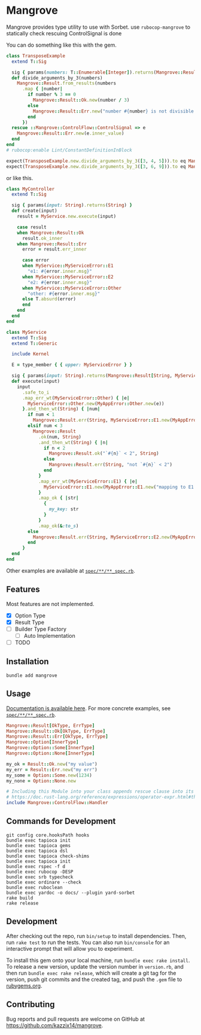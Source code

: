 # Mangrove
Mangrove provides type utility to use with Sorbet.
use `rubocop-mangrove` to statically check rescuing ControlSignal is done

You can do something like this with the gem.
```ruby
class TransposeExample
  extend T::Sig

  sig { params(numbers: T::Enumerable[Integer]).returns(Mangrove::Result[T::Array[Integer], String]) }
  def divide_arguments_by_3(numbers)
    Mangrove::Result.from_results(numbers
      .map { |number|
        if number % 3 == 0
          Mangrove::Result::Ok.new(number / 3)
        else
          Mangrove::Result::Err.new("number #{number} is not divisible by 3")
        end
      })
  rescue ::Mangrove::ControlFlow::ControlSignal => e
    Mangrove::Result::Err.new(e.inner_value)
  end
end
# rubocop:enable Lint/ConstantDefinitionInBlock

expect(TransposeExample.new.divide_arguments_by_3([3, 4, 5])).to eq Mangrove::Result::Err.new(["number 4 is not divisible by 3", "number 5 is not divisible by 3"])
expect(TransposeExample.new.divide_arguments_by_3([3, 6, 9])).to eq Mangrove::Result::Ok.new([1, 2, 3])

```

or like this.
```ruby
class MyController
  extend T::Sig

  sig { params(input: String).returns(String) }
  def create(input)
    result = MyService.new.execute(input)

    case result
    when Mangrove::Result::Ok
      result.ok_inner
    when Mangrove::Result::Err
      error = result.err_inner

      case error
      when MyService::MyServiceError::E1
        "e1: #{error.inner.msg}"
      when MyService::MyServiceError::E2
        "e2: #{error.inner.msg}"
      when MyService::MyServiceError::Other
        "other: #{error.inner.msg}"
      else T.absurd(error)
      end
    end
  end
end

class MyService
  extend T::Sig
  extend T::Generic

  include Kernel

  E = type_member { { upper: MyServiceError } }

  sig { params(input: String).returns(Mangrove::Result[String, MyServiceError]) }
  def execute(input)
    input
      .safe_to_i
      .map_err_wt(MyServiceError::Other) { |e|
        MyServiceError::Other.new(MyAppError::Other.new(e))
      }.and_then_wt(String) { |num|
        if num < 1
          Mangrove::Result.err(String, MyServiceError::E1.new(MyAppError::E1.new("num < 1")))
        elsif num < 3
          Mangrove::Result
            .ok(num, String)
            .and_then_wt(String) { |n|
              if n < 2
                Mangrove::Result.ok("`#{n}` < 2", String)
              else
                Mangrove::Result.err(String, "not `#{n}` < 2")
              end
            }
            .map_err_wt(MyServiceError::E1) { |e|
              MyServiceError::E1.new(MyAppError::E1.new("mapping to E1 #{e}"))
            }
            .map_ok { |str|
              {
                my_key: str
              }
            }
            .map_ok(&:to_s)
        else
          Mangrove::Result.err(String, MyServiceError::E2.new(MyAppError::E2.new))
        end
      }
  end
end
```

Other examples are available at [`spec/**/**_spec.rb`](https://github.com/kazzix14/mangrove/tree/main/spec).

## Features
Most features are not implemented.

- [x] Option Type
- [x] Result Type
- [ ] Builder Type Factory
  - [ ] Auto Implementation
- [ ] TODO

## Installation

```
bundle add mangrove
```

## Usage

[Documentation is available here](https://kazzix14.github.io/mangrove/).
For more concrete examples, see [`spec/**/**_spec.rb`](https://github.com/kazzix14/mangrove/tree/main/spec).

```ruby
Mangrove::Result[OkType, ErrType]
Mangrove::Result::Ok[OkType, ErrType]
Mangrove::Result::Err[OkType, ErrType]
Mangrove::Option[InnerType]
Mangrove::Option::Some[InnerType]
Mangrove::Option::None[InnerType]

my_ok = Result::Ok.new("my value")
my_err = Result::Err.new("my err")
my_some = Option::Some.new(1234)
my_none = Option::None.new

# Including this Module into your class appends rescue clause into its methods. Results to `Option#unwrap!` and `Result#unwrap!` propagates to calling method like Ruet's `?` operator.
# https://doc.rust-lang.org/reference/expressions/operator-expr.html#the-question-mark-operator
include Mangrove::ControlFlow::Handler
```

## Commands for Development
```
git config core.hooksPath hooks
bundle exec tapioca init
bundle exec tapioca gems
bundle exec tapioca dsl
bundle exec tapioca check-shims
bundle exec tapioca init
bundle exec rspec -f d
bundle exec rubocop -DESP
bundle exec srb typecheck
bundle exec ordinare --check
bundle exec ruboclean
bundle exec yardoc -o docs/ --plugin yard-sorbet
rake build
rake release
```

## Development

After checking out the repo, run `bin/setup` to install dependencies. Then, run `rake test` to run the tests. You can also run `bin/console` for an interactive prompt that will allow you to experiment.

To install this gem onto your local machine, run `bundle exec rake install`. To release a new version, update the version number in `version.rb`, and then run `bundle exec rake release`, which will create a git tag for the version, push git commits and the created tag, and push the `.gem` file to [rubygems.org](https://rubygems.org).

## Contributing

Bug reports and pull requests are welcome on GitHub at https://github.com/kazzix14/mangrove.
